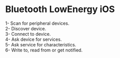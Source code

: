 # Bluetooth LowEnergy iOS

1- Scan for peripheral devices.<br />
2- Discover device.<br />
3- Connect to device.<br />
4- Ask device for services.<br />
5- Ask service for characteristics.<br />
6- Write to, read from or get notified.
